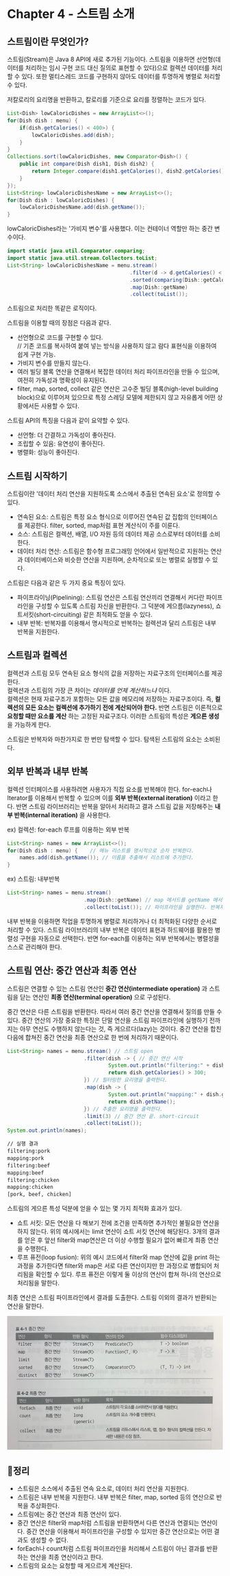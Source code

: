# Chapter 4 - 스트림 소개
## 스트림이란 무엇인가?
스트림(Stream)은 Java 8 API에 새로 추가된 기능이다. 스트림을 이용하면 선언형(데이터를 처리하는 임시 구현 코드 대신 질의로 표현할 수 있다)으로 컬렉션 데이터를 처리할 수 있다. 또한 멀티스레드 코드를 구현하지 않아도 데이터를 투명하게 병렬로 처리할 수 있다.

저칼로리의 요리명을 반환하고, 칼로리를 기준으로 요리를 정렬하는 코드가 있다.
```java
List<Dish> lowCaloricDishes = new ArrayList<>();
for(Dish dish : menu) {
    if(dish.getCalories() < 400>) {
        lowCaloricDishes.add(dish);
    }
}
Collections.sort(lowCaloricDishes, new Comparator<Dish>() {
    public int compare(Dish dish1, Dish dish2) {
        return Integer.compare(dish1.getCalories(), dish2.getCalories());
    }
});
List<String> lowCaloricDishesName = new ArrayList<>();
for(Dish dish : lowCaloricDishes) {
    lowCaloricDishesName.add(dish.getName());
}
```
lowCaloricDishes라는 '가비지 변수'를 사용했다. 이는 컨테이너 역할만 하는 중간 변수이다.

```java
import static java.util.Comparator.comparing;
import static java.util.stream.Collectors.toList;
List<String> lowCaloricDishesName = menu.stream()
                                        .filter(d -> d.getCalories() < 400)
                                        .sorted(comparing(Dish::getCalories))
                                        .map(Dish::getName)
                                        .collect(toList());
```
스트림으로 처리한 똑같은 로직이다.

스트림을 이용할 때의 장점은 다음과 같다.
- 선언형으로 코드를 구현할 수 있다.   
// 기존 코드를 복사하여 붙여 넣는 방식을 사용하지 않고 람다 표현식을 이용하여 쉽게 구현 가능.
- 가비지 변수를 만들지 않는다.
- 여러 빌딩 블록 연산을 연결해서 복잡한 데이터 처리 파이프라인을 만들 수 있으며, 여전히 가독성과 명확성이 유지된다.
- filter, map, sorted, collect 같은 연산은 고수준 빌딩 블록(high-level building block)으로 이루어져 있으므로 특정 스레딩 모델에 제한되지 않고 자유롭게 어떤 상황에서든 사용할 수 있다.

스트림 API의 특징을 다음과 같이 요약할 수 있다.
- 선언형: 더 간결하고 가독성이 좋아진다.
- 조립할 수 있음: 유연성이 좋아진다.
- 병렬화: 성능이 좋아진다.

## 스트림 시작하기
스트림이란 '데이터 처리 연산을 지원하도록 소스에서 추출된 연속된 요소'로 정의할 수 있다.
- 연속된 요소: 스트림은 특정 요소 형식으로 이루어진 연속된 값 집합의 인터페이스를 제공한다. filter, sorted, map처럼 표현 계산식이 주를 이룬다.
- 소스: 스트림은 컬렉션, 배열, I/O 자원 등의 데이터 제공 소스로부터 데이터를 소비한다.
- 데이터 처리 연산: 스트림은 함수형 프로그래밍 언어에서 일반적으로 지원하는 연산과 데이터베이스와 비슷한 연산을 지원하며, 순차적으로 또는 병렬로 실행할 수 있다.

스트림은 다음과 같은 두 가지 중요 특징이 있다.
- 파이프라이닝(Pipelining): 스트림 연산은 스트림 연산끼리 연결해서 커다란 파이프라인을 구성할 수 있도록 스트림 자신을 반환한다. 그 덕분에 게으름(lazyness), 쇼트서킷(short-circuiting) 같은 최적화도 얻을 수 있다.
- 내부 반복: 반복자를 이용해서 명시적으로 반복하는 컬렉션과 달리 스트림은 내부 반복을 지원한다.

## 스트림과 컬렉션
컬렉션과 스트림 모두 연속된 요소 형식의 값을 저장하는 자료구조의 인터페이스를 제공한다.    
컬렉션과 스트림의 가장 큰 차이는 _데이터를 언제 계산하느냐_ 이다.    
컬렉션은 현재 자료구조가 포함하는 모든 값을 메모리에 저장하는 자료구조이다. 즉, __컬렉션의 모든 요소는 컬렉션에 추가하기 전에 계산되어야 한다.__ 반면 스트림은 이론적으로 __요청할 때만 요소를 계산__ 하는 고정된 자료구조다. 이러한 스트림의 특성은 __게으른 생성__ 을 가능하게 한다.

스트림은 반복자와 마찬가지로 한 번만 탐색할 수 있다. 탐색된 스트림의 요소는 소비된다.

## 외부 반복과 내부 반복
컬렉션 인터페이스를 사용하려면 사용자가 직접 요소를 반복해야 한다. for-each나 Iterator를 이용해서 반복할 수 있으며 이를 __외부 반복(external iteration)__ 이라고 한다. 반면 스트림 라이브러리는 반복을 알아서 처리하고 결과 스트림 값을 저장해주는 __내부 반복(internal iteration)__ 을 사용한다.

ex) 컬렉션: for-each 루프를 이용하는 외부 반복
```java
List<String> names = new ArrayList<>();
for(Dish dish : menu) {    // 메뉴 리스트를 명시적으로 순차 반복한다.
    names.add(dish.getName()); // 이름을 추출해서 리스트에 추가한다.
}
```

ex) 스트림: 내부반복
```java
List<String> names = menu.stream()
                         .map(Dish::getName) // map 메서드를 getName 메서드로 파라미터화 해서 요리명을 추출함.
                         .collect(toList()); // 파이프라인을 실행한다. 반복자는 필요 없음
```

내부 반복을 이용하면 작업을 투명하게 병렬로 처리하거나 더 최적화된 다양한 순서로 처리할 수 있다. 스트림 라이브러리의 내부 반복은 데이터 표현과 하드웨어를 활용한 병렬성 구현을 자동으로 선택한다. 반면 for-each를 이용하는 외부 반복에서는 병렬성을 스스로 관리해야 한다.

## 스트림 연산: 중간 연산과 최종 연산
스트림은 연결할 수 있는 스트림 연산인 __중간 연산(intermediate operation)__ 과 스트림을 닫는 연산인 __최종 연산(terminal operation)__ 으로 구성된다.

중간 연산은 다른 스트림을 반환한다. 따라서 여러 중간 연산을 연결해서 질의를 만들 수 있다. 중간 연산의 가장 중요한 특징은 단말 연산을 스트림 파이프라인에 실행하기 전까지는 아무 연산도 수행하지 않는다는 것, 즉 게으르다(lazy)는 것이다. 중간 연산을 합친 다음에 합쳐진 중간 연산을 최종 연산으로 한 번에 처리하기 때문이다.
```java
List<String> names = menu.stream() // 스트림 open
                         .filter(dish -> { // 중간 연산 시작
                                 System.out.println("filtering:" + dish.getName());
                                 return dish.getCalories() > 300;
                         }) // 필터링한 요리명을 출력한다.
                         .map(dish -> {
                                 System.out.println("mapping:" + dish.getName());
                                 return dish.getName();
                         }) // 추출한 요리명을 출력한다.
                         .limit(3) // 중간 연산 끝. short-circuit
                         .collect(toList());
System.out.println(names);
```
```bash
// 실행 결과
filtering:pork
mapping:pork
filtering:beef
mapping:beef
filtering:chicken
mapping:chicken
[pork, beef, chicken]
```

스트림의 게으른 특성 덕분에 얻을 수 있는 몇 가지 최적화 효과가 있다.
- 쇼트 서킷: 모든 연산을 다 해보기 전에 조건을 만족하면 추가적인 불필요한 연산을 하지 않는다. 위의 예시에서는 limit 연산이 쇼트 서킷 연산에 해당된다. 3개의 결과를 얻은 후 앞선 filter와 map연산은 더 이상 수행할 필요가 없어 빠르게 최종 연산을 수행한다.
- 루프 퓨전(loop fusion): 위의 예시 코드에서 filter와 map 연산에 값을 print 하는 과정을 추가한다면 filter와 map은 서로 다른 연산이지만 한 과정으로 병합되어 처리됨을 확인할 수 있다. 루프 퓨전은 이렇게 둘 이상의 연산이 합쳐 하나의 연산으로 처리됨을 말한다.

최종 연산은 스트림 파이프라인에서 결과를 도출한다. 스트림 이외의 결과가 반환되는 연산을 말한다.

<img src="./images/streamoperation.jpg">

## 📌정리
- 스트림은 소스에서 추출된 연속 요소로, 데이터 처리 연산을 지원한다.
- 스트림은 내부 반복을 지원한다. 내부 반복은 filter, map, sorted 등의 연산으로 반복을 추상화한다.
- 스트림에는 중간 연산과 최종 연산이 있다.
- 중간 연산은 filter와 map처럼 스트림을 반환하면서 다른 연산과 연결되는 연산이다. 중간 연산을 이용해서 파이프라인을 구성할 수 있지만 중간 연산으로는 어떤 결과도 생성할 수 없다.
- forEach나 count처럼 스트림 파이프라인을 처리해서 스트림이 아닌 결과를 반환하는 연산을 최종 연산이라고 한다.
- 스트림의 요소는 요청할 때 게으르게 계산된다.